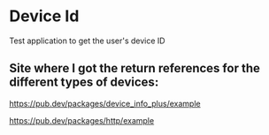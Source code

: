 # Device Id
Test application to get the user's device ID  


## Site where I got the return references for the different types of devices:
 https://pub.dev/packages/device_info_plus/example <p/>
 https://pub.dev/packages/http/example
